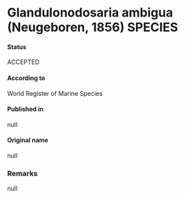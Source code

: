 Glandulonodosaria ambigua (Neugeboren, 1856) SPECIES
=======

#### Status
ACCEPTED

#### According to
World Register of Marine Species

#### Published in
null

#### Original name
null

### Remarks
null